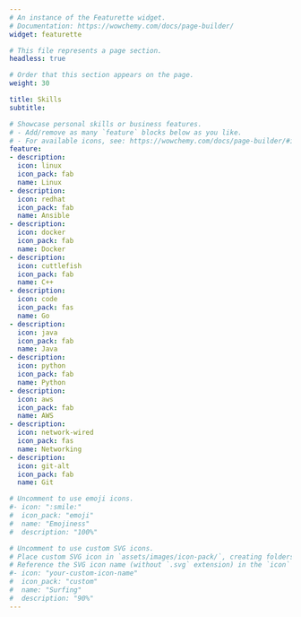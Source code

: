 ```yaml
---
# An instance of the Featurette widget.
# Documentation: https://wowchemy.com/docs/page-builder/
widget: featurette

# This file represents a page section.
headless: true

# Order that this section appears on the page.
weight: 30

title: Skills
subtitle:

# Showcase personal skills or business features.
# - Add/remove as many `feature` blocks below as you like.
# - For available icons, see: https://wowchemy.com/docs/page-builder/#icons
feature:
- description:
  icon: linux
  icon_pack: fab
  name: Linux
- description:
  icon: redhat
  icon_pack: fab
  name: Ansible
- description:
  icon: docker
  icon_pack: fab
  name: Docker
- description:
  icon: cuttlefish
  icon_pack: fab
  name: C++
- description:
  icon: code
  icon_pack: fas
  name: Go
- description:
  icon: java
  icon_pack: fab
  name: Java
- description:
  icon: python
  icon_pack: fab
  name: Python
- description:
  icon: aws
  icon_pack: fab
  name: AWS
- description:
  icon: network-wired
  icon_pack: fas
  name: Networking
- description:
  icon: git-alt
  icon_pack: fab
  name: Git

# Uncomment to use emoji icons.
#- icon: ":smile:"
#  icon_pack: "emoji"
#  name: "Emojiness"
#  description: "100%"

# Uncomment to use custom SVG icons.
# Place custom SVG icon in `assets/images/icon-pack/`, creating folders if necessary.
# Reference the SVG icon name (without `.svg` extension) in the `icon` field.
#- icon: "your-custom-icon-name"
#  icon_pack: "custom"
#  name: "Surfing"
#  description: "90%"
---
```

